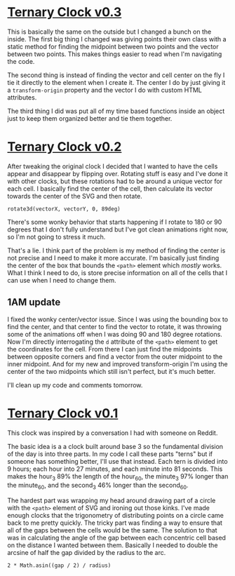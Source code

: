# [Ternary Clock v0.3](https://dkallen78.github.io/clocks/ternary-clock/v0.3/ternary-clock-v0.3.html)

This is basically the same on the outside but I changed a bunch on the inside. The first big thing I changed was giving points their own class with a static method for finding the midpoint between two points and the vector between two points. This makes things easier to read when I'm navigating the code.

The second thing is instead of finding the vector and cell center on the fly I tie it directly to the element when I create it. The center I do by just giving it a `transform-origin` property and the vector I do with custom HTML attributes. 

The third thing I did was put all of my time based functions inside an object just to keep them organized better and tie them together.

# [Ternary Clock v0.2](https://dkallen78.github.io/clocks/ternary-clock/v0.2/ternary-clock-v0.2.html)

After tweaking the original clock I decided that I wanted to have the cells appear and disappear by flipping over. Rotating stuff is easy and I've done it with other clocks, but these rotations had to be around a unique vector for each cell. I basically find the center of the cell, then calculate its vector towards the center of the SVG and then rotate.

`rotate3d(vectorX, vectorY, 0, 89deg)`

There's some wonky behavior that starts happening if I rotate to 180 or 90 degrees that I don't fully understand but I've got clean animations right now, so I'm not going to stress it much.

That's a lie. I think part of the problem is my method of finding the center is not precise and I need to make it more accurate. I'm basically just finding the center of the box that bounds the `<path>` element which *mostly* works. What I think I need to do, is store precise information on all of the cells that I can use when I need to change them.

## 1AM update

I fixed the wonky center/vector issue. Since I was using the bounding box to find the center, and that center to find the vector to rotate, it was throwing some of the animations off when I was doing 90 and 180 degree rotations. Now I'm directly interrogating the `d` attribute of the `<path>` element to get the coordinates for the cell. From there I can just find the midpoints between opposite corners and find a vector from the outer midpoint to the inner midpoint. And for my new and improved transform-origin I'm using the center of the two midpoints which still isn't perfect, but it's much better.

I'll clean up my code and comments tomorrow.

# [Ternary Clock v0.1](https://dkallen78.github.io/clocks/ternary-clock/v0.1/ternary-clock-v0.1.html)

This clock was inspired by a conversation I had with someone on Reddit.

The basic idea is a a clock built around base 3 so the fundamental division of the day is into three parts. In my code I call these parts "terns" but if someone has something better, I'll use that instead. Each tern is divided into 9 hours; each hour into 27 minutes, and each minute into 81 seconds. This makes the hour<sub>3</sub> 89% the length of the hour<sub>60</sub>, the minute<sub>3</sub> 97% longer than the minute<sub>60</sub>, and the  second<sub>3</sub> 46% longer than the  second<sub>60</sub>.

The hardest part was wrapping my head around drawing part of a circle with the `<path>` element of SVG and ironing out those kinks. I've made enough clocks that the trigonometry of distributing points on a circle came back to me pretty quickly. The tricky part was finding a way to ensure that all of the gaps between the cells would be the same. The solution to that was in calculating the angle of the gap between each concentric cell based on the  distance I wanted between them. Basically I needed to double the arcsine of half the gap divided by the radius to the arc. 

`2 * Math.asin((gap / 2) / radius)`

